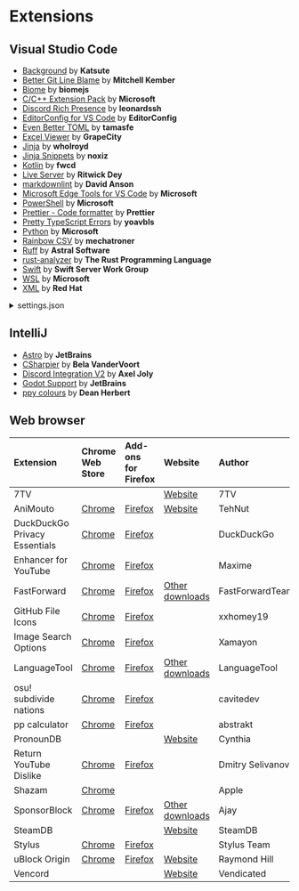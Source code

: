 # Extensions

## Visual Studio Code

- [Background](https://marketplace.visualstudio.com/items?itemName=Katsute.code-background) by **Katsute**
- [Better Git Line Blame](https://marketplace.visualstudio.com/items?itemName=mk12.better-git-line-blame) by **Mitchell Kember**
- [Biome](https://marketplace.visualstudio.com/items?itemName=biomejs.biome) by **biomejs**
- [C/C++ Extension Pack](https://marketplace.visualstudio.com/items?itemName=ms-vscode.cpptools-extension-pack) by **Microsoft**
- [Discord Rich Presence](https://marketplace.visualstudio.com/items?itemName=LeonardSSH.vscord) by **leonardssh**
- [EditorConfig for VS Code](https://marketplace.visualstudio.com/items?itemName=EditorConfig.EditorConfig) by **EditorConfig**
- [Even Better TOML](https://marketplace.visualstudio.com/items?itemName=tamasfe.even-better-toml) by **tamasfe**
- [Excel Viewer](https://marketplace.visualstudio.com/items?itemName=GrapeCity.gc-excelviewer) by **GrapeCity**
- [Jinja](https://marketplace.visualstudio.com/items?itemName=wholroyd.jinja) by **wholroyd**
- [Jinja Snippets](https://marketplace.visualstudio.com/items?itemName=noxiz.jinja-snippets) by **noxiz**
- [Kotlin](https://marketplace.visualstudio.com/items?itemName=fwcd.kotlin) by **fwcd**
- [Live Server](https://marketplace.visualstudio.com/items?itemName=ritwickdey.LiveServer) by **Ritwick Dey**
- [markdownlint](https://marketplace.visualstudio.com/items?itemName=DavidAnson.vscode-markdownlint) by **David Anson**
- [Microsoft Edge Tools for VS Code](https://marketplace.visualstudio.com/items?itemName=ms-edgedevtools.vscode-edge-devtools) by **Microsoft**
- [PowerShell](https://marketplace.visualstudio.com/items?itemName=ms-vscode.PowerShell) by **Microsoft**
- [Prettier - Code formatter](https://marketplace.visualstudio.com/items?itemName=esbenp.prettier-vscode) by **Prettier**
- [Pretty TypeScript Errors](https://marketplace.visualstudio.com/items?itemName=yoavbls.pretty-ts-errors) by **yoavbls**
- [Python](https://marketplace.visualstudio.com/items?itemName=ms-python.python) by **Microsoft**
- [Rainbow CSV](https://marketplace.visualstudio.com/items?itemName=mechatroner.rainbow-csv) by **mechatroner**
- [Ruff](https://marketplace.visualstudio.com/items?itemName=charliermarsh.ruff) by **Astral Software**
- [rust-analyzer](https://marketplace.visualstudio.com/items?itemName=rust-lang.rust-analyzer) by **The Rust Programming Language**
- [Swift](https://marketplace.visualstudio.com/items?itemName=sswg.swift-lang) by **Swift Server Work Group**
- [WSL](https://marketplace.visualstudio.com/items?itemName=ms-vscode-remote.remote-wsl) by **Microsoft**
- [XML](https://marketplace.visualstudio.com/items?itemName=redhat.vscode-xml) by **Red Hat**

<details>
<summary>settings.json</summary>

```jsonc
{
	"editor.fontFamily": "'JetBrains Mono', Consolas, 'Courier New', monospace",
	"editor.tabSize": 3,
	"editor.insertSpaces": false,
	"editor.wordWrap": "on",
	"editor.formatOnPaste": true,
	"editor.formatOnSave": true,
	"explorer.confirmDelete": false,
	"explorer.confirmDragAndDrop": false,
	"background.editorBackgrounds": [
		// https://www.pixiv.net/artworks/110924199
		// https://www.pixiv.net/artworks/112764530
		// https://www.pixiv.net/artworks/114087124
		"~/code/wallpapers/editor/110924199_p7.png",
		"~/code/wallpapers/editor/110924199_p30.png",
		"~/code/wallpapers/editor/110924199_p31.png",
		"~/code/wallpapers/editor/112764530_p1.png",
		"~/code/wallpapers/editor/112764530_p8.png",
		"~/code/wallpapers/editor/112764530_p20.png",
		"~/code/wallpapers/editor/112764530_p24.png",
		"~/code/wallpapers/editor/114087124_p3.png",
		"~/code/wallpapers/editor/114087124_p10.png",
		"~/code/wallpapers/editor/114087124_p26.png"
	],
	"background.sidebarBackgrounds": [
		// https://www.pixiv.net/artworks/116524058
		// https://www.pixiv.net/artworks/110138648
		"~/code/wallpapers/sidebar/116524058_p0.png",
		"~/code/wallpapers/sidebar/110138648_p0.jpg"
	],
	"background.panelBackgrounds": [
		// https://www.pixiv.net/artworks/106593162
		"~/code/wallpapers/panel/106593162_p0.png"
	],
	"background.backgroundOpacity": [0.9, 0.9, 0.8, 0.8],
	"C_Cpp.default.compilerPath": "g++",
	"vscord.app.name": "Visual Studio Code",
	"vscord.app.privacyMode.enable": true,
	"git.autofetch": true,
	"git.confirmSync": false,
	"git.enableSmartCommit": true,
	"prettier.useTabs": true
}
```

</details>

## IntelliJ

- [Astro](https://plugins.jetbrains.com/plugin/20959-astro) by **JetBrains**
- [CSharpier](https://plugins.jetbrains.com/plugin/18243-csharpier) by **Bela VanderVoort**
- [Discord Integration V2](https://plugins.jetbrains.com/plugin/23420-discord-integration-v2) by **Axel Joly**
- [Godot Support](https://plugins.jetbrains.com/plugin/13882-godot-support) by **JetBrains**
- [ppy colours](https://plugins.jetbrains.com/plugin/22022-ppy-colours) by **Dean Herbert**

## Web browser

| Extension                     | Chrome Web Store                                                                    | Add-ons for Firefox                                                         | Website                                              | Author           |
| :---------------------------- | :---------------------------------------------------------------------------------- | :-------------------------------------------------------------------------- | :--------------------------------------------------- | :--------------- |
| 7TV                           |                                                                                     |                                                                             | [Website](https://7tv.app/)                          | 7TV              |
| AniMouto                      | [Chrome](https://chromewebstore.google.com/detail/ilhjhegbgdghfkdgeahkpikkjgaaoklh) | [Firefox](https://addons.mozilla.org/firefox/addon/animouto/)               | [Website](https://www.animouto.moe/)                 | TehNut           |
| DuckDuckGo Privacy Essentials | [Chrome](https://chromewebstore.google.com/detail/bkdgflcldnnnapblkhphbgpggdiikppg) | [Firefox](https://addons.mozilla.org/firefox/addon/duckduckgo-for-firefox)  |                                                      | DuckDuckGo       |
| Enhancer for YouTube          | [Chrome](https://chromewebstore.google.com/detail/ponfpcnoihfmfllpaingbgckeeldkhle) | [Firefox](https://addons.mozilla.org/firefox/addon/enhancer-for-youtube)    |                                                      | Maxime           |
| FastForward                   | [Chrome](https://chromewebstore.google.com/detail/icallnadddjmdinamnolclfjanhfoafe) | [Firefox](https://addons.mozilla.org/firefox/addon/fastforwardteam)         | [Other downloads](https://fastforward.team/)         | FastForwardTeam  |
| GitHub File Icons             | [Chrome](https://chromewebstore.google.com/detail/ficfmibkjjnpogdcfhfokmihanoldbfe) | [Firefox](https://addons.mozilla.org/firefox/addon/github-file-icons)       |                                                      | xxhomey19        |
| Image Search Options          | [Chrome](https://chromewebstore.google.com/detail/kljmejbpilkadikecejccebmccagifhl) | [Firefox](https://addons.mozilla.org/firefox/addon/image-search-options/)   |                                                      | Xamayon          |
| LanguageTool                  | [Chrome](https://chromewebstore.google.com/detail/oldceeleldhonbafppcapldpdifcinji) | [Firefox](https://addons.mozilla.org/firefox/addon/languagetool/)           | [Other downloads](https://languagetool.org/services) | LanguageTool     |
| osu! subdivide nations        | [Chrome](https://chromewebstore.google.com/detail/ehdehfcjlmekjdolbbmjgokdfeoocccd) | [Firefox](https://addons.mozilla.org/firefox/addon/osu-subdivide-nations)   |                                                      | cavitedev        |
| pp calculator                 | [Chrome](https://chromewebstore.google.com/detail/eoelpnjffjkdmfhfinfbgiejnbgihpdn) | [Firefox](https://addons.mozilla.org/firefox/addon/pp-calculator)           |                                                      | abstrakt         |
| PronounDB                     |                                                                                     |                                                                             | [Website](https://pronoundb.org/)                    | Cynthia          |
| Return YouTube Dislike        | [Chrome](https://chromewebstore.google.com/detail/gebbhagfogifgggkldgodflihgfeippi) | [Firefox](https://addons.mozilla.org/firefox/addon/return-youtube-dislikes) |                                                      | Dmitry Selivanov |
| Shazam                        | [Chrome](https://chromewebstore.google.com/detail/mmioliijnhnoblpgimnlajmefafdfilb) |                                                                             |                                                      | Apple            |
| SponsorBlock                  | [Chrome](https://chromewebstore.google.com/detail/mnjggcdmjocbbbhaepdhchncahnbgone) | [Firefox](https://addons.mozilla.org/firefox/addon/sponsorblock/)           | [Other downloads](https://sponsor.ajay.app/)         | Ajay             |
| SteamDB                       |                                                                                     |                                                                             | [Website](https://steamdb.info/extension/)           | SteamDB          |
| Stylus                        | [Chrome](https://chromewebstore.google.com/detail/clngdbkpkpeebahjckkjfobafhncgmne) | [Firefox](https://addons.mozilla.org/firefox/addon/styl-us)                 |                                                      | Stylus Team      |
| uBlock Origin                 | [Chrome](https://chromewebstore.google.com/detail/cjpalhdlnbpafiamejdnhcphjbkeiagm) | [Firefox](https://addons.mozilla.org/firefox/addon/ublock-origin)           | [Website](https://ublockorigin.com/)                 | Raymond Hill     |
| Vencord                       |                                                                                     |                                                                             | [Website](https://vencord.dev/)                      | Vendicated       |
